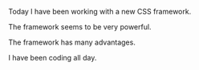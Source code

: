 Today I have been working with a new CSS framework.

The framework seems to be very powerful.

The framework has many advantages.

I have been coding all day.
